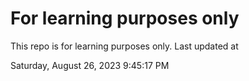 # For learning purposes only
This repo is for learning purposes only.
Last updated at

Saturday, August 26, 2023 9:45:17 PM


